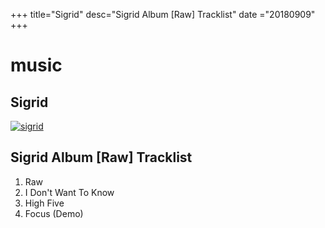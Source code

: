 +++
title="Sigrid"
desc="Sigrid Album [Raw] Tracklist"
date ="20180909"
+++

# music

## Sigrid

[![sigrid](https://img.youtube.com/vi/z6A2LHGx8_A/0.jpg)](https://www.youtube.com/watch?v=z6A2LHGx8_A)

## Sigrid Album [Raw] Tracklist

1. Raw
2. I Don't Want To Know
3. High Five
4. Focus (Demo)
